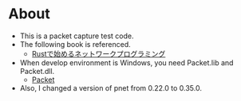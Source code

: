 # About
 - This is a packet capture test code.
 - The following book is referenced.
   - [Rustで始めるネットワークプログラミング](https://scrapbox.io/yumenomatayume/Rust%E3%81%A7%E5%A7%8B%E3%82%81%E3%82%8B%E3%83%8D%E3%83%83%E3%83%88%E3%83%AF%E3%83%BC%E3%82%AF%E3%83%97%E3%83%AD%E3%82%B0%E3%83%A9%E3%83%9F%E3%83%B3%E3%82%B0)
 - When develop environment is Windows, you need Packet.lib and Packet.dll.
   - [Packet](https://github.com/patmarion/winpcap/tree/master)
 - Also, I changed a version of pnet from 0.22.0 to 0.35.0.
